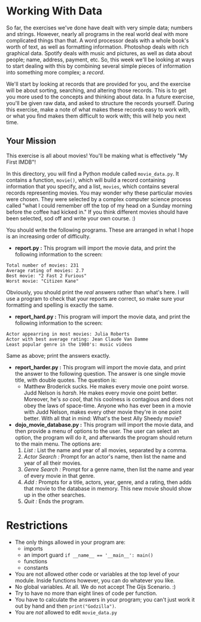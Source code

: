 # Working With Data

So far, the exercises we've done have dealt with very simple data; numbers and strings. However, nearly all programs in the real world deal with more complicated things than that. A word processor deals with a whole book's worth of text, as well as formatting information. Photoshop deals with rich graphical data. Spotify deals with music and pictures, as well as data about people; name, address, payment, etc. So, this week we'll be looking at ways to start dealing with this by combining several simple pieces of information into something more complex; a *record*.

We'll start by looking at records that are provided for you, and the exercise will be about sorting, searching, and altering those records. This is to get you more used to the concepts and thinking about data. In a future exercise, you'll be given raw data, and asked to structure the records yourself. During this exercise, make a note of what makes these records easy to work with, or what you find makes them difficult to work with; this will help you next time.

## Your Mission

This exercise is all about movies! You'll be making what is effectively "My First IMDB"!

In this directory, you will find a Python module called `movie_data.py`. It contains a function, `movie()`, which will build a record containing information that you specify, and a list, `movies`, which contains several records representing movies. You may wonder why these particular movies were chosen. They were selected by a complex computer science process called "what I could remember off the top of my head on a Sunday morning before the coffee had kicked in." If you think different movies should have been selected, sod off and write your own course. :)

You should write the following programs. These are arranged in what I hope is an increasing order of difficulty.
* **report.py :** This program will import the movie data, and print the following information to the screen:
```
Total number of movies: 231
Average rating of movies: 2.7
Best movie: "2 Fast 2 Furious"
Worst movie: "Citizen Kane"
```
Obviously, you should print the *real* answers rather than what's here. I will use a program to check that your reports are correct, so make sure your formatting and spelling is exactly the same.
* **report_hard.py :** This program will import the movie data, and print the following information to the screen:
```
Actor appearring in most movies: Julia Roberts
Actor with best average rating: Jean Claude Van Damme
Least popular genre in the 1980's: music videos
```
Same as above; print the answers exactly.
* **report_harder.py :** This program will import the movie data, and print the answer to the following question. The answer is one single movie title, with double quotes. The question is:
    * Matthew Broderick sucks. He makes every movie one point worse. Judd Nelson is *harsh*. He makes every movie one point better. Moreover, he's *so cool*, that his coolness is contagious and does not obey the laws of space-time. Anyone who has ever been in a movie with Judd Nelson, makes every other movie they're in one point better. With all that in mind: What's the best Ally Sheedy movie?
* **dojo_movie_database.py :** This program will import the movie data, and then provide a menu of options to the user. The user can select an option, the program will do it, and afterwards the program should return to the main menu. The options are:
    1. *List :* List the name and year of all movies, separated by a comma.
    2. *Actor Search :* Prompt for an actor's name, then list the name and year of all their movies.
    3. *Genre Search :* Prompt for a genre name, then list the name and year of every movie in that genre.
    4. *Add :* Prompts for a title, actors, year, genre, and a rating, then adds that movie to the database in memory. This new movie should show up in the other searches.
    5. *Quit :* Ends the program.
    
# Restrictions
* The only things allowed in your program are:
    * imports
    * an import guard `if __name__ == '__main__': main()`
    * functions
    * constants
* You are not allowed other code or variables at the top level of your module. Inside functions however, you can do whatever you like.
* No global variables. At all. We do not accept The Gijs Scenario. :)
* Try to have no more than eight lines of code per function.
* You have to calculate the answers in your program; you can't just work it out by hand and then `print("Godzilla")`.
* You are *not* allowed to edit `movie_data.py`

